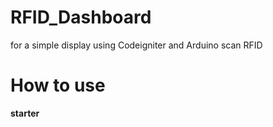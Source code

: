 # RFID_Dashboard
for a simple display using Codeigniter and Arduino scan RFID

# How to use
**starter**

